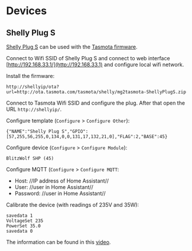 # Devices

## Shelly Plug S


[Shelly Plug S](https://templates.blakadder.com/shelly_plug_S.html) can be used
with the [Tasmota firmware](https://tasmota.github.io/docs/).

Connect to Wifi SSID of Shelly Plug S and connect to web interface
[http://192.168.33.1/](http://192.168.33.1) and configure local wifi network.

Install the firmware:

```
http://shellyip/ota?url=http://ota.tasmota.com/tasmota/shelly/mg2tasmota-ShellyPlugS.zip
```

Connect to Tasmota Wifi SSID and configure the plug. After that open the URL
`http://shellyip/`.

Configure template (`Configure` > `Configure Other`):

```
{"NAME":"Shelly Plug S","GPIO":[57,255,56,255,0,134,0,0,131,17,132,21,0],"FLAG":2,"BASE":45}
```

Configure device (`Configure` > `Configure Module`):

```
BlitzWolf SHP (45)
```

Configure MQTT (`Configure` > `Configure MQTT`:

* Host: //IP address of Home Assistant//
* User: //user in Home Assistant//
* Password: //user in Home Assistant//

Calibrate the device (with readings of 235V and 35W):

```
savedata 1
VoltageSet 235
PowerSet 35.0
savedata 0
```

The information can be found in this
[video](https://youtu.be/EjJSIUAlPxs).
